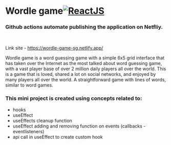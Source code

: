 # Wordle game[![ReactJS](https://img.shields.io/badge/React-20232A?style=for-the-badge&logo=react&logoColor=61DAFB)](https://reactjs.org)

### **Github actions automate publishing the application on Netfliy.**
<br>

Link site - https://wordle-game-sg.netlify.app/

Wordle game is a word guessing game with a simple 6x5 grid interface that has taken over the Internet as the most talked about word guessing game, with a vast player base of over 2 million daily players all over the world. This is a game that is loved, shared a lot on social networks, and enjoyed by many players all over the world. A straightforward game with lines of words, similar to word games.

### This mini project is created using concepts related to:
- hooks
- useEffect
- useEffects cleanup function
- useEffect adding and removing function on events (callbacks - eventlisteners)
- api call in useEffect to create custom hook

